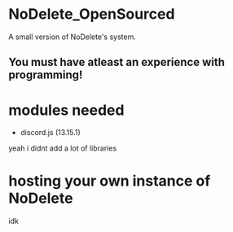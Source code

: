 # NoDelete_OpenSourced
A small version of NoDelete's system.

## You must have atleast an experience with programming!

# modules needed
- discord.js (13.15.1)

yeah i didnt add a lot of libraries

# hosting your own instance of NoDelete

idk
